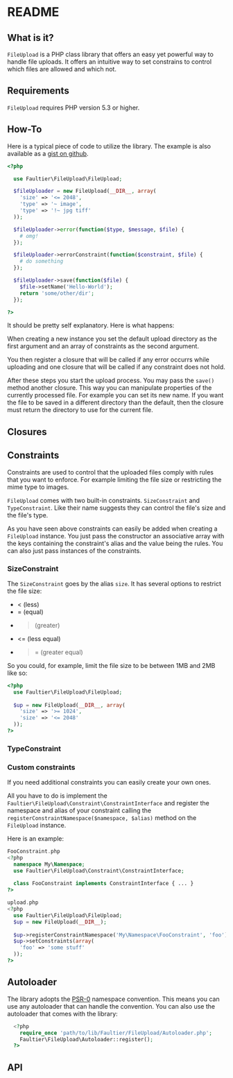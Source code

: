 # README

## What is it?

`FileUpload` is a PHP class library that offers an easy yet powerful way to handle file uploads.
It offers an intuitive way to set constrains to control which files are allowed and which not.

## Requirements

`FileUpload` requires PHP version 5.3 or higher.

## How-To

Here is a typical piece of code to utilize the library.
The example is also available as a [gist on github][1].

```php
<?php

  use Faultier\FileUpload\FileUpload;

  $fileUploader = new FileUpload(__DIR__, array(
    'size' => '<= 2048',
    'type' => '~ image',
    'type' => '!~ jpg tiff'
  ));

  $fileUploader->error(function($type, $message, $file) {
    # omg!
  });

  $fileUploader->errorConstraint(function($constraint, $file) {
    # do something
  });

  $fileUploader->save(function($file) {
    $file->setName('Hello-World');
    return 'some/other/dir';
  });

?>
```
    
It should be pretty self explanatory. Here is what happens:
    
When creating a new instance you set the default upload directory as the first argument and an array of constraints as the second argument.

You then register a closure that will be called if any error occurrs while uploading and one closure that will be called if any constraint does not hold.

After these steps you start the upload process. You may pass the `save()` method another closure. This way you can manipulate properties of the currently processed file. For example you can set its new name.
If you want the file to be saved in a different directory than the default, then the closure must return the directory to use for the current file.

## Closures

## Constraints

Constraints are used to control that the uploaded files comply with rules that you want to enforce. For example limiting the file size or restricting the mime type to images.

`FileUpload` comes with two built-in constraints. `SizeConstraint` and `TypeConstraint`.
Like their name suggests they can control the file's size and the file's type.

As you have seen above constraints can easily be added when creating a `FileUpload` instance.
You just pass the constructor an associative array with the keys containing the constraint's alias and the value being the rules. You can also just pass instances of the constraints.

### SizeConstraint

The `SizeConstraint` goes by the alias `size`. It has several options to restrict the file size:

* < (less)
* = (equal)
* > (greater)
* <= (less equal)
* >= (greater equal)

So you could, for example, limit the file size to be between 1MB and 2MB like so:

```php
<?php
  use Faultier\FileUpload\FileUpload;
  
  $up = new FileUpload(__DIR__, array(
    'size' => '>= 1024',
    'size' => '<= 2048'
  ));
?>
```

### TypeConstraint

### Custom constraints

If you need additional constraints you can easily create your own ones.

All you have to do is implement the `Faultier\FileUpload\Constraint\ConstraintInterface` and register the namespace and alias of your constraint calling the `registerConstraintNamespace($namespace, $alias)` method on the `FileUpload` instance.

Here is an example:

```php
FooConstraint.php
<?php
  namespace My\Namespace;
  use Faultier\FileUpload\Constraint\ConstraintInterface;
  
  class FooConstraint implements ConstraintInterface { ... }
?>
```

```php
upload.php
<?php
  use Faultier\FileUpload\FileUpload;
  $up = new FileUpload(__DIR__);
  
  $up->registerConstraintNamespace('My\Namespace\FooConstraint', 'foo');
  $up->setConstraints(array(
    'foo' => 'some stuff'
  ));
?>
```

## Autoloader

The library adopts the [PSR-0][2] namespace convention.
This means you can use any autoloader that can handle the convention.
You can also use the autoloader that comes with the library:

```php
  <?php
    require_once 'path/to/lib/Faultier/FileUpload/Autoloader.php';
    Faultier\FileUpload\Autoloader::register();
  ?>
```

## API

[1]: https://gist.github.com/1258900
[2]: https://gist.github.com/1234504
